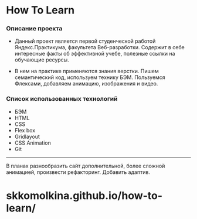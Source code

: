 # How To Learn

### Описание проекта
* Данный проект является первой студенческой работой Яндекс.Практикума, факультета Веб-разработки. Содержит в себе интересные факты об эффективной учебе, полезные ссылки на обучающие ресурсы.

* В нем на практике применяются знания верстки. Пишем семантический код, используем технику БЭМ. Пользуемся Флексами, добавляем анимацию, изображения и видео.

### Список использованных технологий

* БЭМ
* HTML
* CSS
* Flex box
* Gridlayout
* CSS Animation
* Git

------

В планах разнообразить сайт
дополнительной, более сложной анимацией,
произвести рефакторинг. Добавить адаптив. 

# skkomolkina.github.io/how-to-learn/
